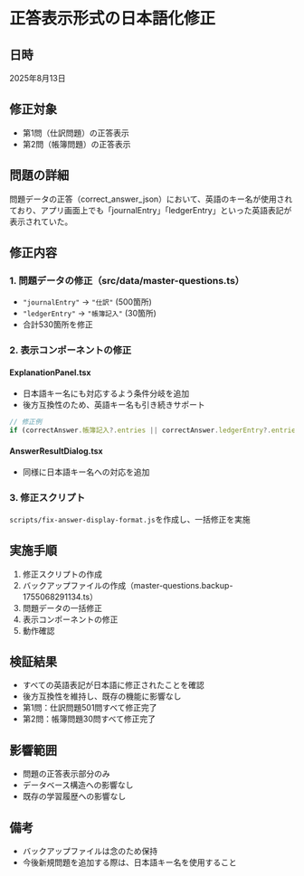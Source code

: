 # 正答表示形式の日本語化修正

## 日時

2025年8月13日

## 修正対象

- 第1問（仕訳問題）の正答表示
- 第2問（帳簿問題）の正答表示

## 問題の詳細

問題データの正答（correct_answer_json）において、英語のキー名が使用されており、アプリ画面上でも「journalEntry」「ledgerEntry」といった英語表記が表示されていた。

## 修正内容

### 1. 問題データの修正（src/data/master-questions.ts）

- `"journalEntry"` → `"仕訳"` (500箇所)
- `"ledgerEntry"` → `"帳簿記入"` (30箇所)
- 合計530箇所を修正

### 2. 表示コンポーネントの修正

#### ExplanationPanel.tsx

- 日本語キー名にも対応するよう条件分岐を追加
- 後方互換性のため、英語キー名も引き続きサポート

```typescript
// 修正例
if (correctAnswer.帳簿記入?.entries || correctAnswer.ledgerEntry?.entries)
```

#### AnswerResultDialog.tsx

- 同様に日本語キー名への対応を追加

### 3. 修正スクリプト

`scripts/fix-answer-display-format.js`を作成し、一括修正を実施

## 実施手順

1. 修正スクリプトの作成
2. バックアップファイルの作成（master-questions.backup-1755068291134.ts）
3. 問題データの一括修正
4. 表示コンポーネントの修正
5. 動作確認

## 検証結果

- すべての英語表記が日本語に修正されたことを確認
- 後方互換性を維持し、既存の機能に影響なし
- 第1問：仕訳問題501問すべて修正完了
- 第2問：帳簿問題30問すべて修正完了

## 影響範囲

- 問題の正答表示部分のみ
- データベース構造への影響なし
- 既存の学習履歴への影響なし

## 備考

- バックアップファイルは念のため保持
- 今後新規問題を追加する際は、日本語キー名を使用すること
